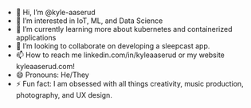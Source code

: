 - 👋 Hi, I’m @kyle-aaserud
- 👀 I’m interested in IoT, ML, and Data Science
- 🌱 I’m currently learning more about kubernetes and containerized applications
- 💞️ I’m looking to collaborate on developing a sleepcast app. 
- 📫 How to reach me linkedin.com/in/kyleaaserud or my website kyleaaserud.com! 
- 😄 Pronouns: He/They
- ⚡ Fun fact: I am obsessed with all things creativity, music production, photography, and UX design. 
